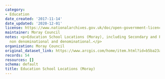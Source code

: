 ```yaml
---
category:
- Education
date_created: '2017-11-14'
date_updated: '2020-12-01'
license: https://www.nationalarchives.gov.uk/doc/open-government-licence/version/3/
maintainer: Moray Council
notes: <p>Education School Locations (Moray), including Secondary and Primary for
  non denominational and denominational.</p>
organization: Moray Council
original_dataset_link: https://www.arcgis.com/home/item.html?id=b5ba23aa94ab484f97cb617eb20741cf
records: 54
resources: []
schema: default
title: Education School Locations (Moray)
---
```

